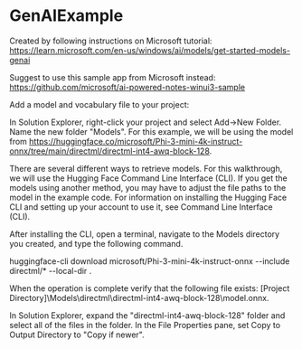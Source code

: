 # GenAIExample

Created by following instructions on Microsoft tutorial: https://learn.microsoft.com/en-us/windows/ai/models/get-started-models-genai

Suggest to use this sample app from Microsoft instead: https://github.com/microsoft/ai-powered-notes-winui3-sample

Add a model and vocabulary file to your project:

In Solution Explorer, right-click your project and select Add->New Folder. Name the new folder "Models". For this example, we will be using the model from https://huggingface.co/microsoft/Phi-3-mini-4k-instruct-onnx/tree/main/directml/directml-int4-awq-block-128.

There are several different ways to retrieve models. For this walkthrough, we will use the Hugging Face Command Line Interface (CLI). If you get the models using another method, you may have to adjust the file paths to the model in the example code. For information on installing the Hugging Face CLI and setting up your account to use it, see Command Line Interface (CLI).

After installing the CLI, open a terminal, navigate to the Models directory you created, and type the following command.

huggingface-cli download microsoft/Phi-3-mini-4k-instruct-onnx --include directml/* --local-dir .

When the operation is complete verify that the following file exists: [Project Directory]\Models\directml\directml-int4-awq-block-128\model.onnx.

In Solution Explorer, expand the "directml-int4-awq-block-128" folder and select all of the files in the folder. In the File Properties pane, set Copy to Output Directory to "Copy if newer".
